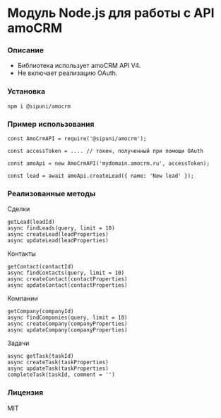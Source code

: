 # Модуль Node.js для работы с API amoCRM

### Описание

* Библиотека использует amoCRM API V4. 
* Не включает реализацию OAuth.

### Установка
```
npm i @sipuni/amocrm
```


### Пример использования
```
const AmoCrmAPI = require('@sipuni/amocrm');

const accessToken = .... // токен, полученный при помощи OAuth

const amoApi = new AmoCrmAPI('mydomain.amocrm.ru', accessToken);

const lead = await amoApi.createLead({ name: 'New lead' });
```

### Реализованные методы

Сделки
```
getLead(leadId)
async findLeads(query, limit = 10)
async createLead(leadProperties)
async updateLead(leadProperties)
```

Контакты
```
getContact(contactId)
async findContacts(query, limit = 10)
async createContact(contactProperties)
async updateContact(contactProperties)
```

Компании
```
getCompany(companyId)
async findCompanies(query, limit = 10)
async createCompany(companyProperties)
async updateCompany(companyProperties)
```

Задачи
```
async getTask(taskId)
async createTask(taskProperties)
async updateTask(taskProperties)
completeTask(taskId, comment = '')
```

### Лицензия

MIT